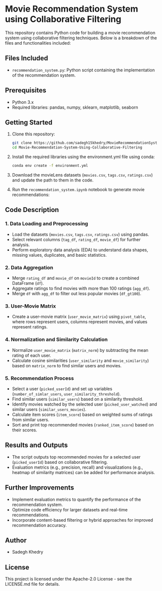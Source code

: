 # Movie Recommendation System using Collaborative Filtering

This repository contains Python code for building a movie recommendation system using collaborative filtering techniques. Below is a breakdown of the files and functionalities included:

## Files Included

- `recommendation_system.py`: Python script containing the implementation of the recommendation system.


## Prerequisites

- Python 3.x
- Required libraries: pandas, numpy, sklearn, matplotlib, seaborn

## Getting Started


1. Clone this repository:
   ```bash
   git clone https://github.com/sadegh15khedry/MovieRecommendationSystem.git
   cd Movie-Recommendation-System-Using-Collaborative-Filtering
   ```

2. Install the required libraries using the environment.yml file using conda:
   ```bash
   conda env create -f environment.yml
   ```

3. Download the movieLens datasets (`movies.csv`, `tags.csv`, `ratings.csv`) and update the path to them in the code.

4. Run the `recommendation_system.ipynb` notebook to generate movie recommendations:


## Code Description

### 1. Data Loading and Preprocessing

- Load the datasets (`movies.csv`, `tags.csv`, `ratings.csv`) using pandas.
- Select relevant columns (`tag_df`, `rating_df`, `movie_df`) for further analysis.
- Perform exploratory data analysis (EDA) to understand data shapes, missing values, duplicates, and basic statistics.

### 2. Data Aggregation

- Merge `rating_df` and `movie_df` on `movieId` to create a combined DataFrame (`df`).
- Aggregate ratings to find movies with more than 100 ratings (`agg_df`).
- Merge `df` with `agg_df` to filter out less popular movies (`df_gt100`).

### 3. User-Movie Matrix

- Create a user-movie matrix (`user_movie_matrix`) using `pivot_table`, where rows represent users, columns represent movies, and values represent ratings.

### 4. Normalization and Similarity Calculation

- Normalize `user_movie_matrix` (`matrix_norm`) by subtracting the mean rating of each user.
- Calculate cosine similarities (`user_similarity` and `movie_similarity`) based on `matrix_norm` to find similar users and movies.

### 5. Recommendation Process

- Select a user (`picked_userId`) and set up variables (`number_of_simlar_users`, `user_similarity_threshold`).
- Find similar users (`similar_users`) based on a similarity threshold.
- Identify movies watched by the selected user (`picked_user_watched`) and similar users (`similar_users_movies`).
- Calculate item scores (`item_score`) based on weighted sums of ratings from similar users.
- Sort and print top recommended movies (`ranked_item_score`) based on their scores.

## Results and Outputs

- The script outputs top recommended movies for a selected user (`picked_userId`) based on collaborative filtering.
- Evaluation metrics (e.g., precision, recall) and visualizations (e.g., heatmap of similarity matrices) can be added for performance analysis.

## Further Improvements

- Implement evaluation metrics to quantify the performance of the recommendation system.
- Optimize code efficiency for larger datasets and real-time recommendations.
- Incorporate content-based filtering or hybrid approaches for improved recommendation accuracy.

## Author

- Sadegh Khedry
  
## License

This project is licensed under the Apache-2.0 License - see the LICENSE.md file for details.
